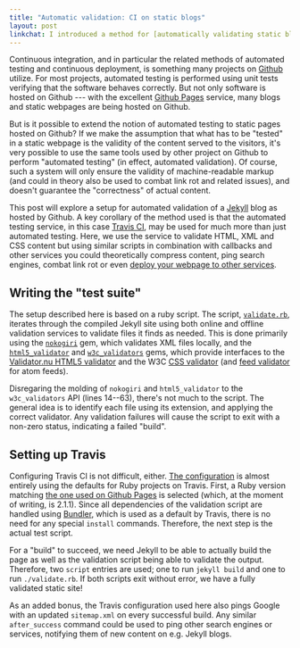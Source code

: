 ```yaml
---
title: "Automatic validation: CI on static blogs"
layout: post
linkchat: I introduced a method for [automatically validating static blogs](<self>) using Travis CI.
---
```


Continuous integration, and in particular the related methods of automated testing and continuous deployment, is something many projects on [Github][gh] utilize. For most projects, automated testing is performed using unit tests verifying that the software behaves correctly. But not only software is hosted on Github --- with the excellent [Github Pages][gh-pages] service, many blogs and static webpages are being hosted on Github.

But is it possible to extend the notion of automated testing to static pages hosted on Github? If we make the assumption that what has to be "tested" in a static webpage is the validity of the content served to the visitors, it's very possible to use the same tools used by other project on Github to perform "automated testing" (in effect, automated validation). Of course, such a system will only ensure the validity of machine-readable markup (and could in theory also be used to combat link rot and related issues), and doesn't guarantee the "correctness" of actual content.

This post will explore a setup for automated validation of a [Jekyll][jekyll] blog as hosted by Github. A key corollary of the method used is that the automated testing service, in this case [Travis CI][travis], may be used for much more than just automated testing. Here, we use the service to validate HTML, XML and CSS content but using similar scripts in combination with callbacks and other services you could theoretically compress content, ping search engines, combat link rot or even [deploy your webpage to other services][travis-to-heroku].

## Writing the "test suite"

The setup described here is based on a ruby script. The script, [`validate.rb`][validate.rb], iterates through the compiled Jekyll site using both online and offline validation services to validate files it finds as needed. This is done primarily using the [`nokogiri`][nokogiri] gem, which validates XML files locally, and the [`html5_validator`][html5_validator] and [`w3c_validators`][w3c_validators] gems, which provide interfaces to the [Validator.nu HTML5 validator][validator.nu] and the W3C [CSS validator][w3c-css] (and [feed validator][w3c-feed] for atom feeds).

Disregaring the molding of `nokogiri` and `html5_validator` to the `w3c_validators` API (lines 14--63), there's not much to the script. The general idea is to identify each file using its extension, and applying the correct validator. Any validation failures will cause the script to exit with a non-zero status, indicating a failed "build".

## Setting up Travis

Configuring Travis CI is not difficult, either. [The configuration][.travis.yml] is almost entirely using the defaults for Ruby projects on Travis. First, a Ruby version matching [the one used on Github Pages][gh-versions] is selected (which, at the moment of writing, is 2.1.1). Since all dependencies of the validation script are handled using [Bundler][bundler], which is used as a default by Travis, there is no need for any special `install` commands.
Therefore, the next step is the actual test script.

For a "build" to succeed, we need Jekyll to be able to actually build the page as well as the validation script being able to validate the output. Therefore, two `script` entries are used; one to run `jekyll build` and one to run `./validate.rb`. If both scripts exit without error, we have a fully validated static site!

As an added bonus, the Travis configuration used here also pings Google with an updated `sitemap.xml` on every successful build. Any similar `after_success` command could be used to ping other search engines or services, notifying them of new content on e.g. Jekyll blogs.

[travis]: https://travis-ci.org
[gh]: https://github.com
[gh-pages]: https://pages.github.com
[bundler]: http://bundler.io
[jekyll]: http://jekyllrb.com
[validator.nu]: http://validator.nu
[w3c-css]: http://jigsaw.w3.org/css-validator/
[w3c-feed]: http://validator.w3.org/feed/
[nokogiri]: http://nokogiri.org
[html5_validator]: https://github.com/damian/html5_validator
[w3c_validators]: https://github.com/alexdunae/w3c_validators

[travis-to-heroku]: https://coderwall.com/p/st0hcq
[gh-versions]: https://pages.github.com/versions/

[validate.rb]: https://github.com/urdh/blog/blob/cf73a78f40a5cbcec127b185894415354c082001/validate.rb
[.travis.yml]: https://github.com/urdh/blog/blob/1c3442c775ae4c9e3fd3778e57080089daa9ff67/.travis.yml
